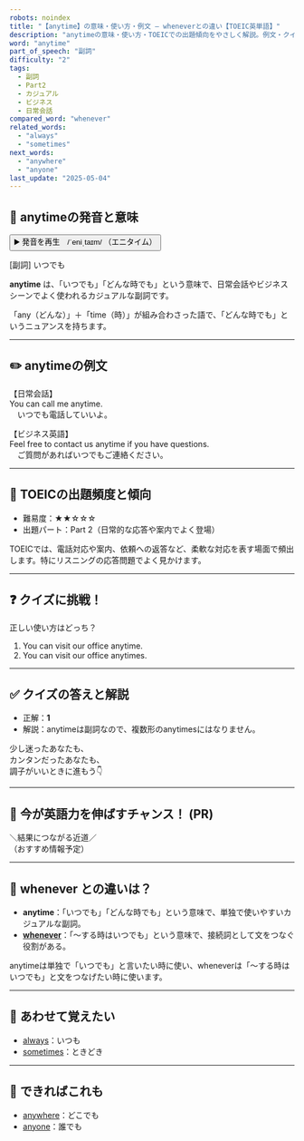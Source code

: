 ```yaml
---
robots: noindex
title: "【anytime】の意味・使い方・例文 ― wheneverとの違い【TOEIC英単語】"
description: "anytimeの意味・使い方・TOEICでの出題傾向をやさしく解説。例文・クイズ付きでwheneverとの違いもわかりやすく学べます。"
word: "anytime"
part_of_speech: "副詞"
difficulty: "2"
tags:
  - 副詞
  - Part2
  - カジュアル
  - ビジネス
  - 日常会話
compared_word: "whenever"
related_words:
  - "always"
  - "sometimes"
next_words:
  - "anywhere"
  - "anyone"
last_update: "2025-05-04"
---
```


## 🔰 anytimeの発音と意味

<button class="play-audio" onclick="playTTS('anytime')">
  <span class="play-audio-main">
    ▶️ 発音を再生　/ˈeniˌtaɪm/
  </span>
  <span class="play-audio-sub">
    （エニタイム）
  </span>
</button>

[副詞] いつでも

**anytime** は、「いつでも」「どんな時でも」という意味で、日常会話やビジネスシーンでよく使われるカジュアルな副詞です。

「any（どんな）」＋「time（時）」が組み合わさった語で、「どんな時でも」というニュアンスを持ちます。

---

## ✏️ anytimeの例文

【日常会話】  
You can call me anytime.  
　いつでも電話していいよ。

【ビジネス英語】  
Feel free to contact us anytime if you have questions.  
　ご質問があればいつでもご連絡ください。

---

## 🎯 TOEICの出題頻度と傾向

- 難易度：★★☆☆☆
- 出題パート：Part 2（日常的な応答や案内でよく登場）

TOEICでは、電話対応や案内、依頼への返答など、柔軟な対応を表す場面で頻出します。特にリスニングの応答問題でよく見かけます。

---

## ❓ クイズに挑戦！

正しい使い方はどっち？

1. You can visit our office anytime.  
2. You can visit our office anytimes.

---

## ✅ クイズの答えと解説

- 正解：**1**
- 解説：anytimeは副詞なので、複数形のanytimesにはなりません。

少し迷ったあなたも、  
カンタンだったあなたも、  
調子がいいときに進もう👇️

---

## 🚀 今が英語力を伸ばすチャンス！ (PR)

<div class="info-center">
＼結果につながる近道／<br>  
（おすすめ情報予定）
</div>

---

## 🤔  whenever との違いは？

- **anytime**：「いつでも」「どんな時でも」という意味で、単独で使いやすいカジュアルな副詞。
- **[whenever](/word/whenever/)**：「～する時はいつでも」という意味で、接続詞として文をつなぐ役割がある。

anytimeは単独で「いつでも」と言いたい時に使い、wheneverは「～する時はいつでも」と文をつなげたい時に使います。

---

## 🧩 あわせて覚えたい

- [always](/word/always/)：いつも
- [sometimes](/word/sometimes/)：ときどき

---

## 📖 できればこれも

- [anywhere](/word/anywhere/)：どこでも
- [anyone](/word/anyone/)：誰でも

<!-- cvid: aid19_bid32 -->
